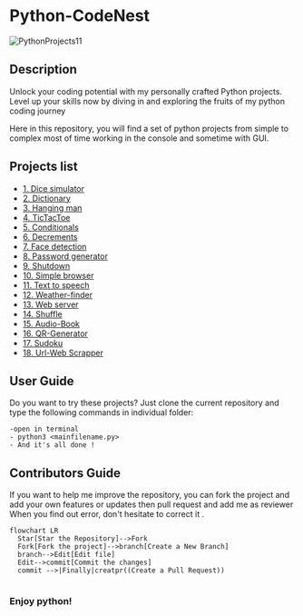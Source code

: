 # Python-CodeNest
![PythonProjects11](https://github.com/victorpreston/Python-CodeNest/assets/112781610/0b88d0ef-b200-45ad-be05-8ae33465e616)

## Description
 Unlock your coding potential with my personally crafted Python projects. Level up your skills now by diving in and exploring the fruits of my python coding journey 
 
 Here in this repository, you will find a set of python projects from simple to complex 
 most of time working in the console and sometime with GUI.
 
 ## Projects list
 
* [1. Dice simulator](https://github.com/victorpreston/Python-CodeNest/tree/master/1-Dice)
* [2. Dictionary](https://github.com/victorpreston/Python-CodeNest/tree/master/2-Dictionary)
* [3. Hanging man](https://github.com/victorpreston/Python-CodeNest/tree/master/3-HangingMan)
* [4. TicTacToe](https://github.com/victorpreston/Python-CodeNest/tree/master/4-TicTacToe)
* [5. Conditionals](https://github.com/victorpreston/Python-CodeNest/tree/master/5-Conditional)
* [6. Decrements](https://github.com/victorpreston/Python-CodeNest/tree/master/6-Decrement)
* [7. Face detection](https://github.com/victorpreston/Python-CodeNest/tree/master/7-Face_detection)
* [8. Password generator](https://github.com/victorpreston/Python-CodeNest/tree/master/8-Passcode-generator)
* [9. Shutdown](https://github.com/victorpreston/Python-CodeNest/tree/master/9-Shutdown)
* [10. Simple browser](https://github.com/victorpreston/Python-CodeNest/tree/master/10-Simple-browser)
* [11. Text to speech](https://github.com/victorpreston/Python-CodeNest/tree/master/11-Text-to-Speech)
* [12. Weather-finder](https://github.com/victorpreston/Python-CodeNest/tree/master/12-Weather-finder) 
* [13. Web server](https://github.com/victorpreston/Python-CodeNest/tree/master/13-Web_server)
* [14. Shuffle](https://github.com/victorpreston/Python-CodeNest/tree/master/14-Shuffle)
* [15. Audio-Book](https://github.com/victorpreston/Python-CodeNest/tree/master/Audio-Book)
* [16. QR-Generator](https://github.com/victorpreston/Python-CodeNest/tree/master/QR-Generator)
* [17. Sudoku](https://github.com/victorpreston/Python-CodeNest/tree/master/Sudoku)
* [18. Url-Web Scrapper](https://github.com/victorpreston/Python-CodeNest/tree/master/Url-Web-Scraper)
 
 ## User Guide 
 
   Do you want to try these projects? Just clone the current repository and type the following commands in individual folder:
   
    -open in terminal
    - python3 <mainfilename.py>
    - And it's all done ! 
## Contributors Guide

  If you want to help me improve the repository, you can fork the project and add your own features or updates then pull request and add me as reviewer
  When you find out error, don't hesitate to correct it .
  ```mermaid
flowchart LR
    Star[Star the Repository]-->Fork
    Fork[Fork the project]-->branch[Create a New Branch]
    branch-->Edit[Edit file]
    Edit-->commit[Commit the changes]
    commit -->|Finally|creatpr((Create a Pull Request))
    
 ```

  
  
### Enjoy python! 
